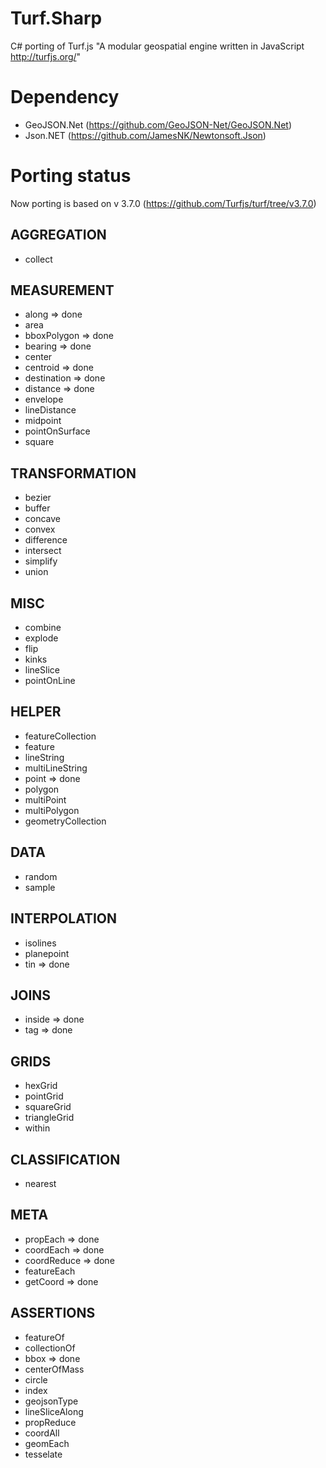 # Turf.Sharp
C# porting of Turf.js "A modular geospatial engine written in JavaScript http://turfjs.org/"

# Dependency

* GeoJSON.Net (https://github.com/GeoJSON-Net/GeoJSON.Net)
* Json.NET (https://github.com/JamesNK/Newtonsoft.Json)

# Porting status
Now porting is based on v 3.7.0 (https://github.com/Turfjs/turf/tree/v3.7.0)

## AGGREGATION
* collect

## MEASUREMENT
* along => done  
* area  
* bboxPolygon => done
* bearing => done  
* center
* centroid => done 
* destination => done
* distance => done
* envelope
* lineDistance
* midpoint
* pointOnSurface
* square

## TRANSFORMATION
* bezier
* buffer
* concave
* convex
* difference
* intersect
* simplify
* union

## MISC
* combine
* explode
* flip
* kinks
* lineSlice
* pointOnLine

## HELPER
* featureCollection
* feature
* lineString
* multiLineString
* point => done
* polygon
* multiPoint
* multiPolygon
* geometryCollection

## DATA
* random
* sample

## INTERPOLATION
* isolines
* planepoint
* tin => done

## JOINS
* inside => done
* tag => done

## GRIDS
* hexGrid
* pointGrid
* squareGrid
* triangleGrid
* within

## CLASSIFICATION
* nearest

## META
* propEach => done 
* coordEach => done
* coordReduce => done 
* featureEach
* getCoord => done

## ASSERTIONS
* featureOf
* collectionOf
* bbox => done 
* centerOfMass
* circle
* index
* geojsonType
* lineSliceAlong
* propReduce
* coordAll
* geomEach
* tesselate
